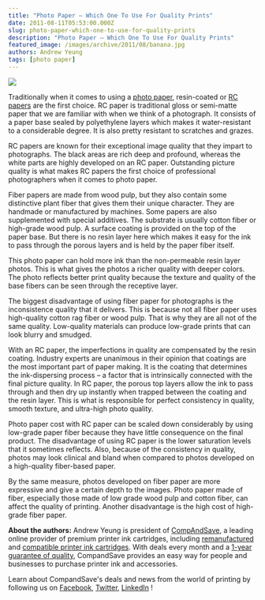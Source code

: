```yaml
---
title: "Photo Paper – Which One To Use For Quality Prints"
date: 2011-08-11T05:53:00.000Z
slug: photo-paper-which-one-to-use-for-quality-prints
description: "Photo Paper – Which One To Use For Quality Prints"
featured_image: /images/archive/2011/08/banana.jpg
authors: Andrew Yeung
tags: [photo paper]
---
```


[![](/blog/images/banana.jpg)](/blog/images/banana.jpg)

Traditionally when it comes to using a [photo paper](https://www.compandsave.com/paper), resin-coated or [RC papers](https://www.compandsave.com/paper) are the first choice. RC paper is traditional gloss or semi-matte paper that we are familiar with when we think of a photograph. It consists of a paper base sealed by polyethylene layers which makes it water-resistant to a considerable degree. It is also pretty resistant to scratches and grazes.

RC papers are known for their exceptional image quality that they impart to photographs. The black areas are rich deep and profound, whereas the white parts are highly developed on an RC paper. Outstanding picture quality is what makes RC papers the first choice of professional photographers when it comes to photo paper.

Fiber papers are made from wood pulp, but they also contain some distinctive plant fiber that gives them their unique character. They are handmade or manufactured by machines. Some papers are also supplemented with special additives. The substrate is usually cotton fiber or high-grade wood pulp. A surface coating is provided on the top of the paper base. But there is no resin layer here which makes it easy for the ink to pass through the porous layers and is held by the paper fiber itself.

This photo paper can hold more ink than the non-permeable resin layer photos. This is what gives the photos a richer quality with deeper colors. The photo reflects better print quality because the texture and quality of the base fibers can be seen through the receptive layer.

The biggest disadvantage of using fiber paper for photographs is the inconsistence quality that it delivers. This is because not all fiber paper uses high-quality cotton rag fiber or wood pulp. That is why they are all not of the same quality. Low-quality materials can produce low-grade prints that can look blurry and smudged.

With an RC paper, the imperfections in quality are compensated by the resin coating. Industry experts are unanimous in their opinion that coatings are the most important part of paper making. It is the coating that determines the ink-dispersing process – a factor that is intrinsically connected with the final picture quality. In RC paper, the porous top layers allow the ink to pass through and then dry up instantly when trapped between the coating and the resin layer. This is what is responsible for perfect consistency in quality, smooth texture, and ultra-high photo quality.

Photo paper cost with RC paper can be scaled down considerably by using low-grade paper fiber because they have little consequence on the final product. The disadvantage of using RC paper is the lower saturation levels that it sometimes reflects. Also, because of the consistency in quality, photos may look clinical and bland when compared to photos developed on a high-quality fiber-based paper.

By the same measure, photos developed on fiber paper are more expressive and give a certain depth to the images. Photo paper made of fiber, especially those made of low grade wood pulp and cotton fiber, can affect the quality of printing. Another disadvantage is the high cost of high-grade fiber paper.

  
**About the authors:** Andrew Yeung is president of [CompAndSave](https://www.compandsave.com/), a leading online provider of premium printer ink cartridges, including [remanufactured](https://www.compandsave.com/help) and [compatible printer ink cartridges](https://www.compandsave.com/help). With deals every month and a [1-year guarantee of quality](https://www.compandsave.com/help), CompandSave provides an easy way for people and businesses to purchase printer ink and accessories.

Learn about CompandSave's deals and news from the world of printing by following us on [Facebook](https://www.facebook.com/compandsave.ink), [Twitter](https://twitter.com/compandsave), [LinkedIn](https://www.linkedin.com) !